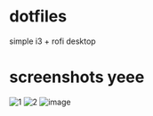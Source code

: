 # dotfiles
simple i3 + rofi desktop

# screenshots yeee
![1](https://github.com/x5andrew/dotfiles/assets/122717560/8d251e72-2afd-423b-9062-3b3c8a82bbb2)
![2](https://github.com/x5andrew/dotfiles/assets/122717560/fc637138-83cf-4216-8513-05da8be46394)
![image](https://github.com/x5andrew/dotfiles/assets/122717560/e5b9b5e2-60ff-4493-afef-b50247f4944d)
